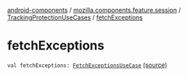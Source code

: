 [android-components](../../index.md) / [mozilla.components.feature.session](../index.md) / [TrackingProtectionUseCases](index.md) / [fetchExceptions](./fetch-exceptions.md)

# fetchExceptions

`val fetchExceptions: `[`FetchExceptionsUseCase`](-fetch-exceptions-use-case/index.md) [(source)](https://github.com/mozilla-mobile/android-components/blob/master/components/feature/session/src/main/java/mozilla/components/feature/session/TrackingProtectionUseCases.kt#L164)